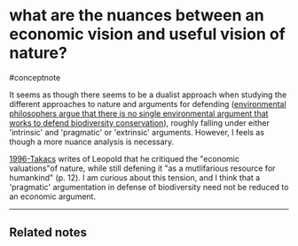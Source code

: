 # what are the nuances between an economic vision and useful vision of nature?
#conceptnote

It seems as though there seems to be a dualist approach when studying the different approaches to nature and arguments for defending ([environmental philosophers argue that there is no single environmental argument that works to defend biodiversity conservation](environmental%20philosophers%20argue%20that%20there%20is%20no%20single%20environmental%20argument%20that%20works%20to%20defend%20biodiversity%20conservation.md)), roughly falling under either 'intrinsic' and 'pragmatic' or 'extrinsic' arguments. However, I feels as though a more nuance analysis is necessary. 

[1996-Takacs](1996-Takacs.md) writes of Leopold that he critiqued the "economic valuations"of nature, while still defening it "as a mutlifarious resource for humankind" (p. 12). I am curious about this tension, and I think that a 'pragmatic' argumentation in defense of biodiversity need not be reduced to an economic argument. 


---

Related notes
- 

